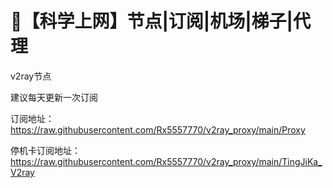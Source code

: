 # 🚀【科学上网】节点|订阅|机场|梯子|代理
v2ray节点

建议每天更新一次订阅

订阅地址：https://raw.githubusercontent.com/Rx5557770/v2ray_proxy/main/Proxy

停机卡订阅地址：https://raw.githubusercontent.com/Rx5557770/v2ray_proxy/main/TingJiKa_V2ray
